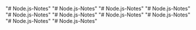 "# Node.js-Notes" 
"# Node.js-Notes" 
"# Node.js-Notes" 
"# Node.js-Notes" 
"# Node.js-Notes" 
"# Node.js-Notes" 
"# Node.js-Notes" 
"# Node.js-Notes" 
"# Node.js-Notes" 
"# Node.js-Notes" 
